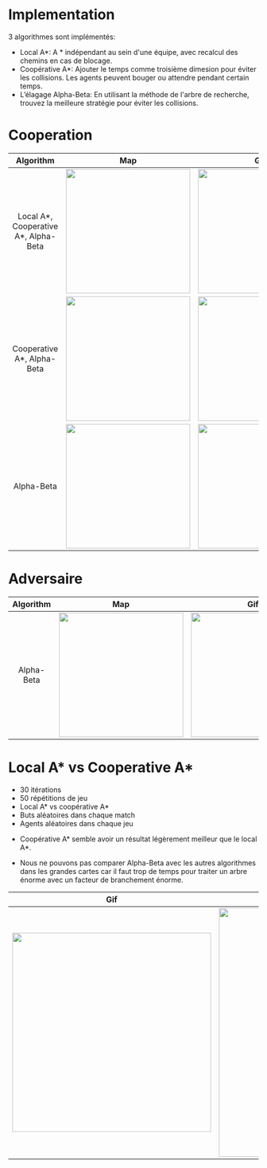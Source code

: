 # Implementation

3 algorithmes sont implémentés:
* Local A\*: A * indépendant au sein d'une équipe, avec recalcul des chemins en cas de blocage.
* Coopérative A\*: Ajouter le temps comme troisième dimesion pour éviter les collisions. Les agents peuvent bouger ou attendre pendant certain temps.
* L’élagage Alpha-Beta: En utilisant la méthode de l'arbre de recherche, trouvez la meilleure stratégie pour éviter les collisions.


# Cooperation

| Algorithm      | Map | Gif|
| :-----------: | :-----------: | :-----------: |
| Local A\*, Cooperative A\*, Alpha-Beta      |<img src="https://github.com/SU-LU3IN025-fev2021/projet-adv-coop-multiagent-pathfinding-yasin-groupe4/blob/main/adv_coop_multiagent_pathfinding/media/map2.png" width="250" /> |<img src="https://github.com/SU-LU3IN025-fev2021/projet-adv-coop-multiagent-pathfinding-yasin-groupe4/blob/main/adv_coop_multiagent_pathfinding/media/local_map2_coop.gif" width="250" />  |
| Cooperative A\*, Alpha-Beta   |<img src="https://github.com/SU-LU3IN025-fev2021/projet-adv-coop-multiagent-pathfinding-yasin-groupe4/blob/main/adv_coop_multiagent_pathfinding/media/map3.png" width="250" />  |<img src="https://github.com/SU-LU3IN025-fev2021/projet-adv-coop-multiagent-pathfinding-yasin-groupe4/blob/main/adv_coop_multiagent_pathfinding/media/coop_map3_coop.gif" width="250" />        |
| Alpha-Beta|<img src="https://github.com/SU-LU3IN025-fev2021/projet-adv-coop-multiagent-pathfinding-yasin-groupe4/blob/main/adv_coop_multiagent_pathfinding/media/map4.png" width="250" />  |<img src="https://github.com/SU-LU3IN025-fev2021/projet-adv-coop-multiagent-pathfinding-yasin-groupe4/blob/main/adv_coop_multiagent_pathfinding/media/alpha_map4_coop.gif" width="250" />        |

# Adversaire
| Algorithm      | Map | Gif|
| :-----------: | :-----------: | :-----------: |
| Alpha-Beta      |<img src="https://github.com/SU-LU3IN025-fev2021/projet-adv-coop-multiagent-pathfinding-yasin-groupe4/blob/main/adv_coop_multiagent_pathfinding/media/map5.png" width="250" /> |<img src="https://github.com/SU-LU3IN025-fev2021/projet-adv-coop-multiagent-pathfinding-yasin-groupe4/blob/main/adv_coop_multiagent_pathfinding/media/alpha_map5_adv.gif" width="250" />  |


# Local A\* vs Cooperative A\*

* 30 itérations
* 50 répétitions de jeu
* Local A\* vs coopérative A\*
* Buts aléatoires dans chaque match
* Agents aléatoires dans chaque jeu

- Coopérative A\* semble avoir un résultat légèrement meilleur que le local A\*.

- Nous ne pouvons pas comparer Alpha-Beta avec les autres algorithmes dans les grandes cartes car il faut trop de temps pour traiter un arbre énorme avec un facteur de branchement énorme.

|Gif | Result|
|:-: | :-: |
|<img src="https://github.com/SU-LU3IN025-fev2021/projet-adv-coop-multiagent-pathfinding-yasin-groupe4/blob/main/adv_coop_multiagent_pathfinding/media/adversarial.gif" width="400" /> |  <img src="https://github.com/SU-LU3IN025-fev2021/projet-adv-coop-multiagent-pathfinding-yasin-groupe4/blob/main/adv_coop_multiagent_pathfinding/media/local_vs_coop.png" width="500" /> |


